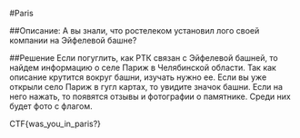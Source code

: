 #Paris

##Описание:
 А вы знали, что ростелеком установил лого своей компании на Эйфелевой башне?

##Решение
Если погуглить, как РТК связан с Эйфелевой башней, то найдем информацию о селе Париж в Челябинской области. Так как описание крутится вокруг башни, изучать нужно ее. Если вы уже открыли село Париж в гугл картах, то увидите значок башни. Если на него нажать, то появятся отзывы и фотографии о памятнике. Среди них будет фото с флагом.

CTF{was_you_in_paris?}